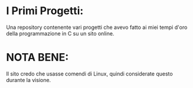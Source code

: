 # I Primi Progetti:
Una repository contenente vari progetti che avevo fatto ai miei tempi d'oro della programmazione in C su un sito online.
# NOTA BENE:
Il sito credo che usasse comendi di Linux, quindi considerate questo durante la visione.
